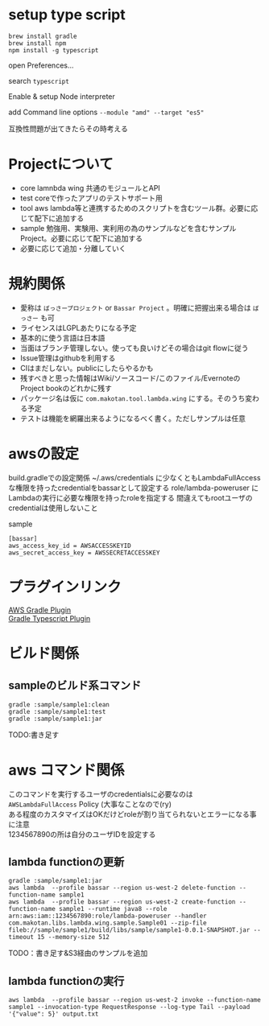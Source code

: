 # setup type script

```
brew install gradle
brew install npm
npm install -g typescript
```

open Preferences...

search `typescript`

Enable & setup Node interpreter

add Command line options `--module "amd" --target "es5"`

互換性問題が出てきたらその時考える

# Projectについて
- core lamnbda wing 共通のモジュールとAPI
- test coreで作ったアプリのテストサポート用
- tool aws lambda等と連携するためのスクリプトを含むツール群。必要に応じて配下に追加する
- sample 勉強用、実験用、実利用の為のサンプルなどを含むサンプルProject。必要に応じて配下に追加する
- 必要に応じて追加・分離していく

# 規約関係

- 愛称は `ばっさープロジェクト` or `Bassar Project` 。明確に把握出来る場合は `ばっさー` も可
- ライセンスはLGPLあたりになる予定
- 基本的に使う言語は日本語
- 当面はブランチ管理しない。使っても良いけどその場合はgit flowに従う
- Issue管理はgithubを利用する
- CIはまだしない。publicにしたらやるかも
- 残すべきと思った情報はWiki/ソースコード/このファイル/EvernoteのProject bookのどれかに残す
- パッケージ名は仮に `com.makotan.tool.lambda.wing` にする。そのうち変わる予定
- テストは機能を網羅出来るようになるべく書く。ただしサンプルは任意


# awsの設定

build.gradleでの設定関係
~/.aws/credentials に少なくともLambdaFullAccessな権限を持ったcredentialをbassarとして設定する
role/lambda-poweruser にLambdaの実行に必要な権限を持ったroleを指定する
間違えてもrootユーザのcredentialは使用しないこと

sample

```
[bassar]
aws_access_key_id = AWSACCESSKEYID
aws_secret_access_key = AWSSECRETACCESSKEY
```

# プラグインリンク
[AWS Gradle Plugin](https://github.com/classmethod-aws/gradle-aws-plugin)  
[Gradle Typescript Plugin](https://github.com/sothmann/typescript-gradle-plugin)  


# ビルド関係

## sampleのビルド系コマンド
```
gradle :sample/sample1:clean
gradle :sample/sample1:test
gradle :sample/sample1:jar
```

TODO:書き足す

# aws コマンド関係
このコマンドを実行するユーザのcredentialsに必要なのは `AWSLambdaFullAccess` Policy (大事なことなので(ry)  
ある程度のカスタマイズはOKだけどroleが割り当てられないとエラーになる事に注意  
1234567890の所は自分のユーザIDを設定する  

## lambda functionの更新
```
gradle :sample/sample1:jar
aws lambda  --profile bassar --region us-west-2 delete-function --function-name sample1
aws lambda  --profile bassar --region us-west-2 create-function --function-name sample1 --runtime java8 --role arn:aws:iam::1234567890:role/lambda-poweruser --handler com.makotan.libs.lambda.wing.sample.Sample01 --zip-file fileb://sample/sample1/build/libs/sample/sample1-0.0.1-SNAPSHOT.jar --timeout 15 --memory-size 512
```

TODO：書き足す&S3経由のサンプルを追加

## lambda functionの実行
```
aws lambda  --profile bassar --region us-west-2 invoke --function-name sample1 --invocation-type RequestResponse --log-type Tail --payload '{"value": 5}' output.txt
```
